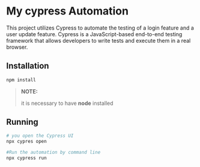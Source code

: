 # My cypress Automation

This project utilizes Cypress to automate the testing of a login feature and a user update feature. Cypress is a JavaScript-based end-to-end testing framework that allows developers to write tests and execute them in a real browser.

## Installation

```bash
npm install
```
> **NOTE:**
> 
> it is necessary to have **node** installed
>

## Running
```BASH
# you open the Cypress UI
npx cypres open

#Run the automation by command line
npx cypress run
```
